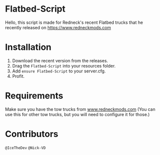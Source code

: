 # Flatbed-Script

Hello, this script is made for Redneck's recent Flatbed trucks that he recently released on https://www.redneckmods.com

# Installation
1) Download the recent version from the releases.
2) Drag the `Flatbed-Script` into your resources folder.
3) Add `ensure Flatbed-Script` to your server.cfg.
4) Profit.

# Requirements
Make sure you have the tow trucks from www.redneckmods.com (You can use this for other tow trucks, but you will need to configure it for those.)

# Contributors

`@IceTheDev`
`@Nick-VD`

